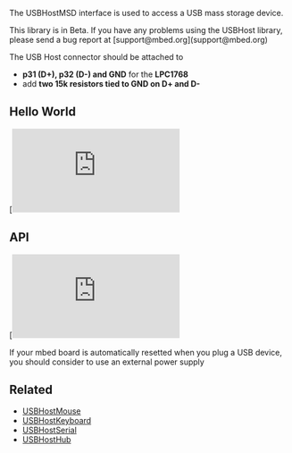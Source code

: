 The USBHostMSD interface is used to access a USB mass storage device.

<div class="alert-box warning" title="Library in Beta!"> This library is in Beta. If you have any problems using the USBHost library, please send a bug report at [support@mbed.org](support@mbed.org) </div>

The USB Host connector should be attached to 

  * **p31 (D+), p32 (D-) and GND** for the **LPC1768**
  * add **two 15k resistors tied to GND on D+ and D-**

## Hello World

[![View code](<https://www.mbed.com/embed/?url=https://developer.mbed.org/users/samux/code/USBHostMSD_HelloWorld/)](https://developer.mbed.org/users/samux/code/USBHostMSD_HelloWorld/file/tip/main.cpp>)

## API

[![View code](<https://www.mbed.com/embed/?url=https://developer.mbed.org/users/mbed_official/code/USBHost/)](https://developer.mbed.org/users/mbed_official/code/USBHost/file/tip/main.cpp>) <div class="alert-box warning" title="Troobleshooting"> If your mbed board is automatically resetted when you plug a USB device, you should consider to use an external power supply </div>

## Related

  * [USBHostMouse](USBHostMouse)
  * [USBHostKeyboard](USBHostKeyboard)
  * [USBHostSerial](USBHostSerial)
  * [USBHostHub](USBHostHub)
